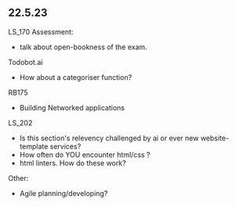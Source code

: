 ## 22.5.23  

LS_170 Assessment:
- talk about open-bookness of the exam.

Todobot.ai
- How about a categoriser function? 

RB175

- Building Networked applications

LS_202

- Is this section's relevency challenged by ai or ever new website-template services?
- How often do YOU encounter html/css ? 
- html linters. How do these work?

Other:

- Agile planning/developing?
